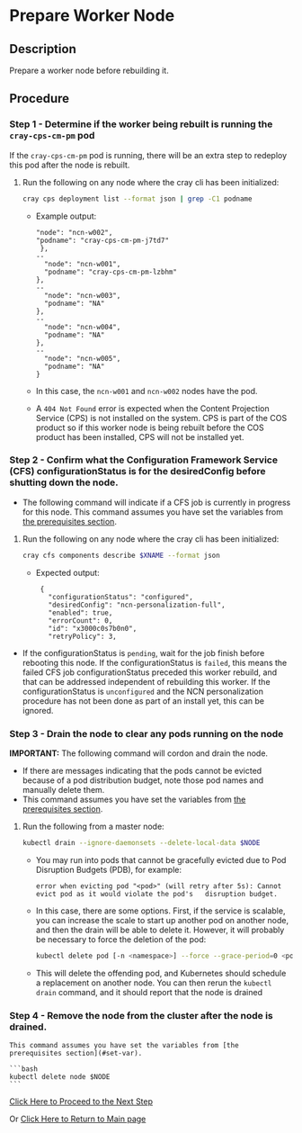 # Prepare Worker Node

## Description

Prepare a worker node before rebuilding it.

## Procedure

### Step 1 - Determine if the worker being rebuilt is running the `cray-cps-cm-pm` pod

If the `cray-cps-cm-pm` pod is running, there will be an extra step to redeploy this pod after the node is rebuilt.

1. Run the following on any node where the cray cli has been initialized:

    ```bash
    cray cps deployment list --format json | grep -C1 podname
    ```

    * Example output:
  
      ```screen
      "node": "ncn-w002",
      "podname": "cray-cps-cm-pm-j7td7"
       },
      --
        "node": "ncn-w001",
        "podname": "cray-cps-cm-pm-lzbhm"
      },
      --
        "node": "ncn-w003",
        "podname": "NA"
      },
      --
        "node": "ncn-w004",
        "podname": "NA"
      },
      --
        "node": "ncn-w005",
        "podname": "NA"
      }
      ```
  
    * In this case, the `ncn-w001` and `ncn-w002` nodes have the pod.
    * A `404 Not Found` error is expected when the Content Projection Service (CPS) is not installed on the system. CPS is part of the COS product so if this worker node is being rebuilt before the COS product has been installed, CPS will not be installed yet.

### Step 2 - Confirm what the Configuration Framework Service (CFS) configurationStatus is for the desiredConfig before shutting down the node.

* The following command will indicate if a CFS job is currently in progress for this node. This command assumes you have set the variables from [the prerequisites section](#set-var).

1. Run the following on any node where the cray cli has been initialized:

    ```bash
   cray cfs components describe $XNAME --format json
   ```
  
   * Expected output:

     ```screen
      {
        "configurationStatus": "configured",
        "desiredConfig": "ncn-personalization-full",
        "enabled": true,
        "errorCount": 0,
        "id": "x3000c0s7b0n0",
        "retryPolicy": 3,
      ```

* If the configurationStatus is `pending`, wait for the job finish before rebooting this node. If the configurationStatus is `failed`, this means the failed CFS job configurationStatus preceded this worker rebuild, and that can be addressed independent of rebuilding this worker. If the configurationStatus is `unconfigured` and the NCN personalization procedure has not been done as part of an install yet, this can be ignored.

### Step 3 - Drain the node to clear any pods running on the node

**IMPORTANT:** The following command will cordon and drain the node. 

* If there are messages indicating that the pods cannot be evicted because of a pod distribution budget, note those pod names and manually delete them. 
* This command assumes you have set the variables from [the prerequisites section](#set-var).

1. Run the following from a master node:

    ```bash
    kubectl drain --ignore-daemonsets --delete-local-data $NODE
    ```

    * You may run into pods that cannot be gracefully evicted due to Pod Disruption Budgets (PDB), for example:

      ```screen
      error when evicting pod "<pod>" (will retry after 5s): Cannot evict pod as it would violate the pod's   disruption budget.
      ```

    * In this case, there are some options. First, if the service is scalable, you can increase the scale to start up another pod on another node, and then the drain will be able to delete it. However, it will probably be necessary to force the deletion of the pod:

      ```bash
      kubectl delete pod [-n <namespace>] --force --grace-period=0 <pod>
      ```

    * This will delete the offending pod, and Kubernetes should schedule a replacement on another node. You can then rerun the `kubectl drain` command, and it should report that the node is drained

### Step 4 - Remove the node from the cluster after the node is drained.

    This command assumes you have set the variables from [the prerequisites section](#set-var).

    ```bash
    kubectl delete node $NODE
    ```

[Click Here to Proceed to the Next Step](Identify_Nodes_and_Update_Metadata.md)

Or [Click Here to Return to Main page](../Rebuild_NCNs.md)